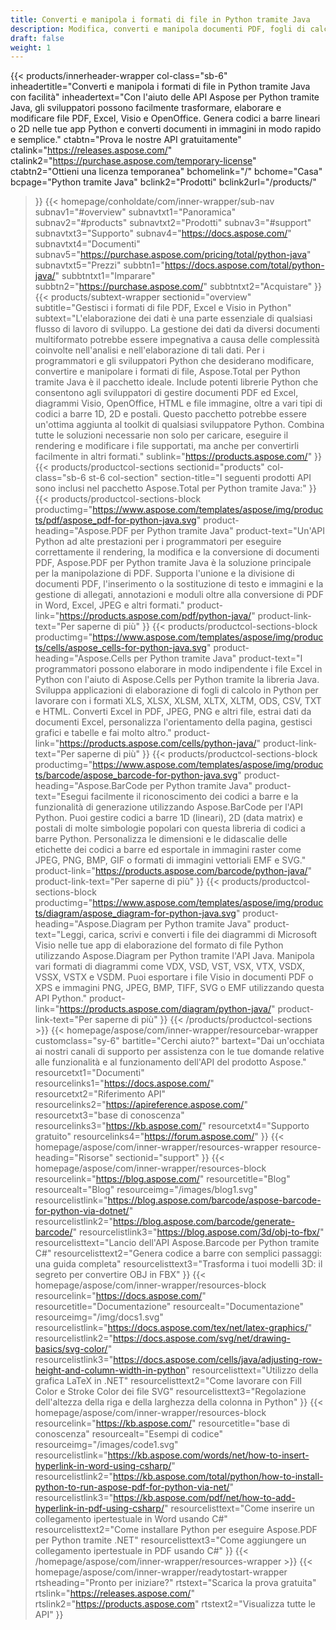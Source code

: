 ```yaml
---
title: Converti e manipola i formati di file in Python tramite Java
description: Modifica, converti e manipola documenti PDF, fogli di calcolo Excel e diagrammi Visio o genera codici a barre 1D e 2D in Python tramite Java con le API Aspose.
draft: false
weight: 1
---
```

{{< products/innerheader-wrapper col-class="sb-6"
  inheadertitle="Converti e manipola i formati di file in Python tramite Java con facilità"
  inheadertext="Con l'aiuto delle API Aspose per Python tramite Java, gli sviluppatori possono facilmente trasformare, elaborare e modificare file PDF, Excel, Visio e OpenOffice. Genera codici a barre lineari o 2D nelle tue app Python e converti documenti in immagini in modo rapido e semplice."
  ctabtn="Prova le nostre API gratuitamente"
  ctalink="https://releases.aspose.com/"
  ctalink2="https://purchase.aspose.com/temporary-license"
  ctabtn2="Ottieni una licenza temporanea"
  bchomelink="/"
  bchome="Casa"
  bcpage="Python tramite Java"
  bclink2="Prodotti"
  bclink2url="/products/"
  >}}
  {{< homepage/conholdate/com/inner-wrapper/sub-nav 
subnav1="#overview"
subnavtxt1="Panoramica" 
subnav2="#products"
subnavtxt2="Prodotti" 
subnav3="#support"
subnavtxt3="Supporto" 
subnav4="https://docs.aspose.com/"
subnavtxt4="Documenti" 
subnav5="https://purchase.aspose.com/pricing/total/python-java"
subnavtxt5="Prezzi" 
subbtn1="https://docs.aspose.com/total/python-java/"
subbtntxt1="Imparare"
subbtn2="https://purchase.aspose.com/"
subbtntxt2="Acquistare"
>}}
   {{< products/subtext-wrapper sectionid="overview" 
   subtitle="Gestisci i formati di file PDF, Excel e Visio in Python"
   subtext="L'elaborazione dei dati è una parte essenziale di qualsiasi flusso di lavoro di sviluppo. La gestione dei dati da diversi documenti multiformato potrebbe essere impegnativa a causa delle complessità coinvolte nell'analisi e nell'elaborazione di tali dati. Per i programmatori e gli sviluppatori Python che desiderano modificare, convertire e manipolare i formati di file, Aspose.Total per Python tramite Java è il pacchetto ideale. Include potenti librerie Python che consentono agli sviluppatori di gestire documenti PDF ed Excel, diagrammi Visio, OpenOffice, HTML e file immagine, oltre a vari tipi di codici a barre 1D, 2D e postali. Questo pacchetto potrebbe essere un'ottima aggiunta al toolkit di qualsiasi sviluppatore Python. Combina tutte le soluzioni necessarie non solo per caricare, eseguire il rendering e modificare i file supportati, ma anche per convertirli facilmente in altri formati."
   sublink="https://products.aspose.com/"
   >}} 
{{< products/productcol-sections
sectionid="products" 
col-class="sb-6 st-6 col-section"
section-title="I seguenti prodotti API sono inclusi nel pacchetto Aspose.Total per Python tramite Java:"
>}}
{{< products/productcol-sections-block
productimg="https://www.aspose.com/templates/aspose/img/products/pdf/aspose_pdf-for-python-java.svg"
product-heading="Aspose.PDF per Python tramite Java"
product-text="Un'API Python ad alte prestazioni per i programmatori per eseguire correttamente il rendering, la modifica e la conversione di documenti PDF, Aspose.PDF per Python tramite Java è la soluzione principale per la manipolazione di PDF. Supporta l'unione e la divisione di documenti PDF, l'inserimento o la sostituzione di testo e immagini e la gestione di allegati, annotazioni e moduli oltre alla conversione di PDF in Word, Excel, JPEG e altri formati."
product-link="https://products.aspose.com/pdf/python-java/"
product-link-text="Per saperne di più"
>}}
{{< products/productcol-sections-block
productimg="https://www.aspose.com/templates/aspose/img/products/cells/aspose_cells-for-python-java.svg"
product-heading="Aspose.Cells per Python tramite Java"
product-text="I programmatori possono elaborare in modo indipendente i file Excel in Python con l'aiuto di Aspose.Cells per Python tramite la libreria Java. Sviluppa applicazioni di elaborazione di fogli di calcolo in Python per lavorare con i formati XLS, XLSX, XLSM, XLTX, XLTM, ODS, CSV, TXT e HTML. Converti Excel in PDF, JPEG, PNG e altri file, estrai dati da documenti Excel, personalizza l'orientamento della pagina, gestisci grafici e tabelle e fai molto altro."
product-link="https://products.aspose.com/cells/python-java/"
product-link-text="Per saperne di più"
>}}
{{< products/productcol-sections-block
productimg="https://www.aspose.com/templates/aspose/img/products/barcode/aspose_barcode-for-python-java.svg"
product-heading="Aspose.BarCode per Python tramite Java"
product-text="Esegui facilmente il riconoscimento dei codici a barre e la funzionalità di generazione utilizzando Aspose.BarCode per l'API Python. Puoi gestire codici a barre 1D (lineari), 2D (data matrix) e postali di molte simbologie popolari con questa libreria di codici a barre Python. Personalizza le dimensioni e le didascalie delle etichette dei codici a barre ed esportale in immagini raster come JPEG, PNG, BMP, GIF o formati di immagini vettoriali EMF e SVG."
product-link="https://products.aspose.com/barcode/python-java/"
product-link-text="Per saperne di più"
>}}
{{< products/productcol-sections-block
productimg="https://www.aspose.com/templates/aspose/img/products/diagram/aspose_diagram-for-python-java.svg"
product-heading="Aspose.Diagram per Python tramite Java"
product-text="Leggi, carica, scrivi e converti i file dei diagrammi di Microsoft Visio nelle tue app di elaborazione del formato di file Python utilizzando Aspose.Diagram per Python tramite l'API Java. Manipola vari formati di diagrammi come VDX, VSD, VST, VSX, VTX, VSDX, VSSX, VSTX e VSDM. Puoi esportare i file Visio in documenti PDF o XPS e immagini PNG, JPEG, BMP, TIFF, SVG o EMF utilizzando questa API Python."
product-link="https://products.aspose.com/diagram/python-java/"
product-link-text="Per saperne di più"
>}}
{{< /products/productcol-sections >}}
{{< homepage/aspose/com/inner-wrapper/resourcebar-wrapper
customclass="sy-6"
bartitle="Cerchi aiuto?"
bartext="Dai un'occhiata ai nostri canali di supporto per assistenza con le tue domande relative alle funzionalità e al funzionamento dell'API del prodotto Aspose."
resourcetxt1="Documenti"
resourcelinks1="https://docs.aspose.com/"
resourcetxt2="Riferimento API"
resourcelinks2="https://apireference.aspose.com/"
resourcetxt3="base di conoscenza"
resourcelinks3="https://kb.aspose.com/"
resourcetxt4="Supporto gratuito"
resourcelinks4="https://forum.aspose.com/"
>}}
{{< homepage/aspose/com/inner-wrapper/resources-wrapper
resource-heading="Risorse"
sectionid="support"
>}}
{{< homepage/aspose/com/inner-wrapper/resources-block
resourcelink="https://blog.aspose.com/"
resourcetitle="Blog"
resourcealt="Blog"
resourceimg="/images/blog1.svg"
resourcelistlink="https://blog.aspose.com/barcode/aspose-barcode-for-python-via-dotnet/"
resourcelistlink2="https://blog.aspose.com/barcode/generate-barcode/"
resourcelistlink3="https://blog.aspose.com/3d/obj-to-fbx/"
resourcelisttext="Lancio dell'API Aspose.Barcode per Python tramite C#"
resourcelisttext2="Genera codice a barre con semplici passaggi: una guida completa"
resourcelisttext3="Trasforma i tuoi modelli 3D: il segreto per convertire OBJ in FBX"
>}}
{{< homepage/aspose/com/inner-wrapper/resources-block
resourcelink="https://docs.aspose.com/"
resourcetitle="Documentazione"
resourcealt="Documentazione"
resourceimg="/img/docs1.svg"
resourcelistlink="https://docs.aspose.com/tex/net/latex-graphics/"
resourcelistlink2="https://docs.aspose.com/svg/net/drawing-basics/svg-color/"
resourcelistlink3="https://docs.aspose.com/cells/java/adjusting-row-height-and-column-width-in-python"
resourcelisttext="Utilizzo della grafica LaTeX in .NET"
resourcelisttext2="Come lavorare con Fill Color e Stroke Color dei file SVG"
resourcelisttext3="Regolazione dell'altezza della riga e della larghezza della colonna in Python"
>}}
{{< homepage/aspose/com/inner-wrapper/resources-block
resourcelink="https://kb.aspose.com/"
resourcetitle="base di conoscenza"
resourcealt="Esempi di codice"
resourceimg="/images/code1.svg"
resourcelistlink="https://kb.aspose.com/words/net/how-to-insert-hyperlink-in-word-using-csharp/"
resourcelistlink2="https://kb.aspose.com/total/python/how-to-install-python-to-run-aspose-pdf-for-python-via-net/"
resourcelistlink3="https://kb.aspose.com/pdf/net/how-to-add-hyperlink-in-pdf-using-csharp/"
resourcelisttext="Come inserire un collegamento ipertestuale in Word usando C#"
resourcelisttext2="Come installare Python per eseguire Aspose.PDF per Python tramite .NET"
resourcelisttext3="Come aggiungere un collegamento ipertestuale in PDF usando C#"
>}}
{{< /homepage/aspose/com/inner-wrapper/resources-wrapper >}}
{{< homepage/aspose/com/inner-wrapper/readytostart-wrapper
rtsheading="Pronto per iniziare?"
rtstext="Scarica la prova gratuita"
rtslink="https://releases.aspose.com/"
rtslink2="https://products.aspose.com"
rtstext2="Visualizza tutte le API"
>}}
